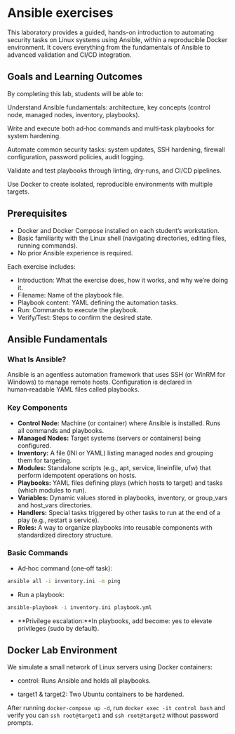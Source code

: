 # Ansible exercises

This laboratory provides a guided, hands-on introduction to automating security tasks on Linux systems using Ansible, within a reproducible Docker environment. It covers everything from the fundamentals of Ansible to advanced validation and CI/CD integration.

## Goals and Learning Outcomes

By completing this lab, students will be able to:

Understand Ansible fundamentals: architecture, key concepts (control node, managed nodes, inventory, playbooks).

Write and execute both ad‑hoc commands and multi‑task playbooks for system hardening.

Automate common security tasks: system updates, SSH hardening, firewall configuration, password policies, audit logging.

Validate and test playbooks through linting, dry‑runs, and CI/CD pipelines.

Use Docker to create isolated, reproducible environments with multiple targets.

## Prerequisites

- Docker and Docker Compose installed on each student’s workstation.
- Basic familiarity with the Linux shell (navigating directories, editing files, running commands).
- No prior Ansible experience is required.

Each exercise includes:

- Introduction: What the exercise does, how it works, and why we’re doing it.
- Filename: Name of the playbook file.
- Playbook content: YAML defining the automation tasks.
- Run: Commands to execute the playbook.
- Verify/Test: Steps to confirm the desired state.

## Ansible Fundamentals

### What Is Ansible?

Ansible is an agentless automation framework that uses SSH (or WinRM for Windows) to manage remote hosts. Configuration is declared in human‑readable YAML files called playbooks.

### Key Components

- **Control Node:** Machine (or container) where Ansible is installed. Runs all commands and playbooks.
- **Managed Nodes:** Target systems (servers or containers) being configured.
- **Inventory:** A file (INI or YAML) listing managed nodes and grouping them for targeting.
- **Modules:** Standalone scripts (e.g., apt, service, lineinfile, ufw) that perform idempotent operations on hosts.
- **Playbooks:** YAML files defining plays (which hosts to target) and tasks (which modules to run).
- **Variables:** Dynamic values stored in playbooks, inventory, or group_vars and host_vars directories.
- **Handlers:** Special tasks triggered by other tasks to run at the end of a play (e.g., restart a service).
- **Roles:** A way to organize playbooks into reusable components with standardized directory structure.

### Basic Commands

- Ad‑hoc command (one‑off task):

```bash
ansible all -i inventory.ini -m ping
```

- Run a playbook:

```bash
ansible-playbook -i inventory.ini playbook.yml
```

- **Privilege escalation:**In playbooks, add become: yes to elevate privileges (sudo by default).

## Docker Lab Environment

We simulate a small network of Linux servers using Docker containers:

- control: Runs Ansible and holds all playbooks.

- target1 & target2: Two Ubuntu containers to be hardened.

After running `docker-compose up -d`, run `docker exec -it control bash` and verify you can `ssh root@target1` and `ssh root@target2` without password prompts.
